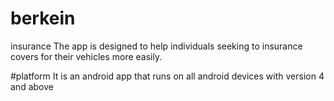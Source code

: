 # berkein
insurance
The app is designed to help individuals seeking to insurance covers 
for their vehicles more easily.

#platform
It is an android app that runs on all android devices with version 4 and above
